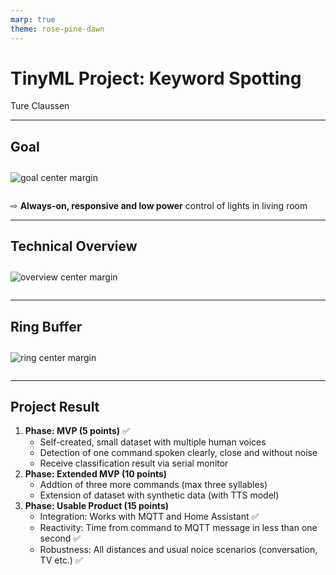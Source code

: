 ```yaml
---
marp: true
theme: rose-pine-dawn
---
```


<style type="text/css">
.columns {
    display: grid;
    grid-template-columns: repeat(2, minmax(0, 1fr));
    gap: 1rem;
}

img {
    background-color: transparent!important;
}

img[alt~="center"] {
    display: block;
    margin: 0 auto;
}

img[alt~="margin"] {
    margin-top: 2em;
    margin-bottom: 2em;
}

</style>

# TinyML Project: Keyword Spotting

Ture Claussen

---

## Goal

![goal center margin](assets/goal.drawio.png)

⇨ **Always-on, responsive and low power** control of lights in living room

---

## Technical Overview

![overview center margin](assets/technical_overview.drawio.png)

---

## Ring Buffer

![ring center margin](assets/ring_buffer.drawio.png)

---

## Project Result

1. **Phase: MVP (5 points)** ✅
   - Self-created, small dataset with multiple human voices
   - Detection of one command spoken clearly, close and without noise
   - Receive classification result via serial monitor
2. **Phase: Extended MVP (10 points)**
   - Addtion of three more commands (max three syllables)
   - Extension of dataset with synthetic data (with TTS model)
3. **Phase: Usable Product (15 points)**
   - Integration: Works with MQTT and Home Assistant ✅
   - Reactivity: Time from command to MQTT message in less than one second ✅
   - Robustness: All distances and usual noice scenarios (conversation, TV etc.) ✅

